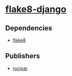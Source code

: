 # [flake8-django](https://pypi.org/project/flake8-django)

## Dependencies
- [flake8](packages/f/flake8.md)



## Publishers
- [rocioar](https://pypi.org/user/rocioar)

